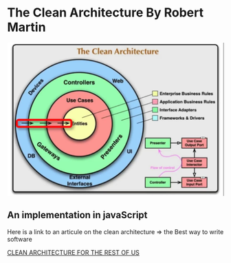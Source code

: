 # The Clean Architecture By Robert Martin
![THE CLEAN ARCHITECTURE](./CA.jpeg)

## An implementation in javaScript

Here is a link to an articule on the clean architecture => the Best way to write software

[CLEAN ARCHITECTURE FOR THE REST OF US](https://pusher.com/tutorials/clean-architecture-introduction)

